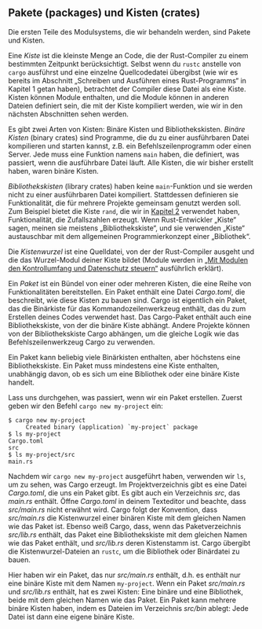 ## Pakete (packages) und Kisten (crates)

Die ersten Teile des Modulsystems, die wir behandeln werden, sind Pakete und
Kisten.

Eine _Kiste_ ist die kleinste Menge an Code, die der Rust-Compiler zu einem
bestimmten Zeitpunkt berücksichtigt. Selbst wenn du `rustc` anstelle von
`cargo` ausführst und eine einzelne Quellcodedatei übergibst (wie wir es
bereits im Abschnitt „Schreiben und Ausführen eines Rust-Programms“ in Kapitel
1 getan haben), betrachtet der Compiler diese Datei als eine Kiste. Kisten
können Module enthalten, und die Module können in anderen Dateien definiert
sein, die mit der Kiste kompiliert werden, wie wir in den nächsten Abschnitten
sehen werden.

Es gibt zwei Arten von Kisten: Binäre Kisten und Bibliothekskisten. _Binäre
Kisten_ (binary crates) sind Programme, die du zu einer ausführbaren Datei
kompilieren und starten kannst, z.B. ein Befehlszeilenprogramm
oder einen Server. Jede muss eine Funktion namens `main` haben, die definiert,
was passiert, wenn die ausführbare Datei läuft. Alle Kisten, die wir bisher
erstellt haben, waren binäre Kisten.

_Bibliothekskisten_ (library crates) haben keine `main`-Funktion und sie werden
nicht zu einer ausführbaren Datei kompiliert. Stattdessen definieren sie
Funktionalität, die für mehrere Projekte gemeinsam genutzt werden soll. Zum
Beispiel bietet die Kiste `rand`, die wir in [Kapitel 2][rand] verwendet haben,
Funktionalität, die Zufallszahlen erzeugt. Wenn Rust-Entwickler „Kiste“ sagen,
meinen sie meistens „Bibliothekskiste“, und sie verwenden „Kiste“ austauschbar
mit dem allgemeinen Programmierkonzept einer „Bibliothek“.

Die _Kistenwurzel_ ist eine Quelldatei, von der der Rust-Compiler ausgeht und
die das Wurzel-Modul deiner Kiste bildet (Module werden in [„Mit Modulen den
Kontrollumfang und Datenschutz steuern“][modules] ausführlich erklärt).

Ein _Paket_ ist ein Bündel von einer oder mehreren Kisten, die eine Reihe von
Funktionalitäten bereitstellen. Ein Paket enthält eine Datei _Cargo.toml_, die
beschreibt, wie diese Kisten zu bauen sind. Cargo ist eigentlich ein Paket, das
die Binärkiste für das Kommandozeilenwerkzeug enthält, das du zum Erstellen
deines Codes verwendet hast. Das Cargo-Paket enthält auch eine
Bibliothekskiste, von der die binäre Kiste abhängt. Andere Projekte können von
der Bibliothekskiste Cargo abhängen, um die gleiche Logik wie das
Befehlszeilenwerkzeug Cargo zu verwenden.

Ein Paket kann beliebig viele Binärkisten enthalten, aber höchstens eine
Bibliothekskiste. Ein Paket muss mindestens eine Kiste enthalten, unabhängig
davon, ob es sich um eine Bibliothek oder eine binäre Kiste handelt.

Lass uns durchgehen, was passiert, wenn wir ein Paket erstellen. Zuerst geben
wir den Befehl `cargo new my-project` ein:

```console
$ cargo new my-project
     Created binary (application) `my-project` package
$ ls my-project
Cargo.toml
src
$ ls my-project/src
main.rs
```

Nachdem wir `cargo new my-project` ausgeführt haben, verwenden wir `ls`, um zu
sehen, was Cargo erzeugt. Im Projektverzeichnis gibt es eine Datei
_Cargo.toml_, die uns ein Paket gibt. Es gibt auch ein Verzeichnis _src_, das
_main.rs_ enthält. Öffne _Cargo.toml_ in deinem Texteditor und beachte, dass
_src/main.rs_ nicht erwähnt wird. Cargo folgt der Konvention, dass
_src/main.rs_ die Kistenwurzel einer binären Kiste mit dem gleichen Namen wie
das Paket ist. Ebenso weiß Cargo, dass, wenn das Paketverzeichnis _src/lib.rs_
enthält, das Paket eine Bibliothekskiste mit dem gleichen Namen wie das Paket
enthält, und _src/lib.rs_ deren Kistenstamm ist. Cargo übergibt die
Kistenwurzel-Dateien an `rustc`, um die Bibliothek oder Binärdatei zu bauen.

Hier haben wir ein Paket, das nur _src/main.rs_ enthält, d.h. es enthält nur
eine binäre Kiste mit dem Namen `my-project`. Wenn ein Paket _src/main.rs_ und
_src/lib.rs_ enthält, hat es zwei Kisten: Eine binäre und eine Bibliothek,
beide mit dem gleichen Namen wie das Paket. Ein Paket kann mehrere binäre
Kisten haben, indem es Dateien im Verzeichnis _src/bin_ ablegt: Jede Datei ist
dann eine eigene binäre Kiste.

[modules]: ch07-02-defining-modules-to-control-scope-and-privacy.html
[rand]: ch02-00-guessing-game-tutorial.html#generieren-einer-geheimzahl
